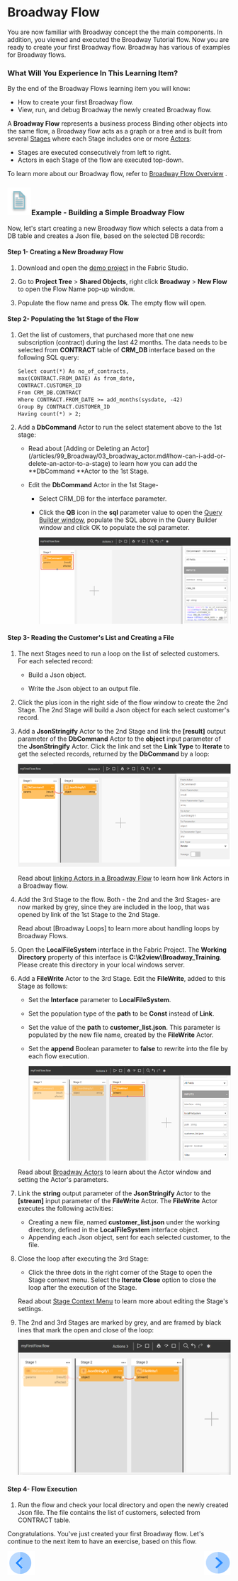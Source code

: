# ­­Broadway Flow 

You are now familiar with Broadway concept the the main components. In addition, you viewed and executed the Broadway Tutorial flow. Now you are ready to create your first Broadway flow. Broadway has various of examples for Broadway flows. 

### What Will You Experience In This Learning Item?

By the end of the Broadway Flows learning item you will know:

- How to create your first Broadway flow.
- View, run, and debug Broadway the newly created Broadway flow.

A **Broadway Flow** represents a business process Binding other objects into the same flow, a Broadway flow acts as a graph or a tree and is built from several [Stages](https://github.com/k2view-academy/K2View-Academy/blob/KB_DROP2_99_BROADWAY_Nataly/articles/99_Broadway/19_broadway_flow_stages.md) where each Stage includes one or more [Actors](https://github.com/k2view-academy/K2View-Academy/blob/KB_DROP2_99_BROADWAY_Nataly/articles/99_Broadway/03_broadway_actor.md):

- Stages are executed consecutively from left to right.
- Actors in each Stage of the flow are executed top-down.

To learn more about our Broadway flow, refer to [Broadway Flow Overview](/articles/99_Broadway/16_broadway_flow_overview.md) .

### ![](/academy/Training_Level_1/03_fabric_basic_LU/images/example.png)Example - Building a Simple Broadway Flow

Now, let's start creating a new Broadway flow which selects a data from a DB table and creates a Json file, based on the selected DB records:

#### Step 1- Creating a New Broadway Flow

1. Download and open the [demo project](/articles/demo_project) in the Fabric Studio. 

2. Go to **Project Tree** > **Shared Objects**, right click **Broadway** > **New Flow** to open the Flow Name pop-up window.

3. Populate the flow name and press **Ok**. The empty flow will open.

#### Step 2- Populating the 1st Stage of the Flow

1. Get the list of customers,  that purchased more that one new subscription (contract) during the last 42 months. The data needs to be selected from **CONTRACT** table of **CRM_DB** interface based on the following SQL query:

     ```
     Select count(*) As no_of_contracts,
     max(CONTRACT.FROM_DATE) As from_date,
     CONTRACT.CUSTOMER_ID
     From CRM_DB.CONTRACT
     Where CONTRACT.FROM_DATE >= add_months(sysdate, -42)
     Group By CONTRACT.CUSTOMER_ID
     Having count(*) > 2;
     ```

 2. Add a **DbCommand** Actor to run the select statement above to the 1st stage: 

       -  Read about [Adding or Deleting an Actor] (/articles/99_Broadway/03_broadway_actor.md#how-can-i-add-or-delete-an-actor-to-a-stage) to learn how you can add the **DbCommand **Actor to the 1st Stage.

       - Edit the **DbCommand** Actor in the 1st Stage-

         - Select CRM_DB for the interface parameter.

         - Click the **QB** icon in the **sql** parameter value to open the [Query Builder window](/articles/11_query_builder/02_query_builder_window.md), populate the SQL above in the Query Builder window and click OK to populate the sql parameter.

           ![DbCommand-Example](/academy/Training_Level_1/99_Broadway/images/MyFirstFlow_Example_Stage1.png)

#### Step 3- Reading the Customer's List and Creating a File
1. The next Stages need to run a loop on the list of selected customers. For each selected record: 

   - Build a Json object.

   - Write the Json object to an output file.

2. Click the plus icon in the right side of the flow window to create the 2nd Stage. The 2nd Stage will build a Json object for each select customer's record.

3. Add a **JsonStringify** Actor to the 2nd Stage and link the **[result]** output parameter of the **DbCommand** Actor  to the **object** input parameter of the **JsonStringify** Actor. Click the link and set the **Link Type** to **Iterate** to get the selected records, returned by the **DbCommand** by a loop:

   ![JsonStringify](/academy/Training_Level_1/99_Broadway/images/MyFirstFlow_Example_Stage2.png)

   Read about [linking Actors in a Broadway Flow](/articles/99_Broadway/20_broadway_flow_linking_actors.md) to learn how link Actors in a Broadway flow.

4. Add the 3rd Stage to the flow. Both - the 2nd and the 3rd Stages- are now marked by grey, since they are included in the loop, that was opened by link of the 1st Stage to the 2nd Stage. 

   Read about [Broadway Loops] to learn more about handling loops by Broadway Flows. 

5. Open the **LocalFileSystem** interface in the Fabric Project. The **Working Directory** property of this interface is **C:\k2view\Broadway_Training**. Please create this directory in your local windows server.

6. Add a **FileWrite** Actor to the 3rd Stage. Edit the **FileWrite**, added to this Stage as follows:

   - Set the **Interface** parameter to **LocalFileSystem**. 

   - Set the population type of the **path** to be **Const** instead of **Link**.

   - Set the value of the **path** to **customer_list.json**. This parameter is populated by the new file name, created by the **FileWrite** Actor.

   - Set the **append** Boolean parameter to **false** to rewrite into the file by each flow execution.

     ![FileWrite](/academy/Training_Level_1/99_Broadway/images/MyFirstFlow_Example_Stage3.png)

   Read about [Broadway Actors](/articles/99_Broadway/03_broadway_actor.md) to learn about the Actor window and setting the Actor's parameters. 

7. Link the **string** output parameter of the **JsonStringify** Actor to the **[stream]** input parameter of the **FileWrite** Actor. The **FileWrite** Actor executes the following activities:

   - Creating a new file, named **customer_list.json** under the working directory, defined in the **LocalFileSystem** interface object.
   - Appending each Json object, sent for each selected customer, to the file.

8. Close the loop after executing the 3rd Stage:

   - Click the three dots in the right corner of the Stage to open the Stage context menu. Select the **Iterate Close** option to close the loop after the execution of the Stage.

    Read about [Stage Context Menu](/articles/99_Broadway/18_broadway_flow_window.md#stage-context-menu)  to learn more about editing the Stage's settings.

9. The 2nd and 3rd Stages are marked by grey, and are framed by black lines that mark the open and close of the loop:

   ![image](/academy/Training_Level_1/99_Broadway/images/MyFirstFlow_Example_Stage3_close_loop.png)

#### Step 4- Flow Execution

1. Run the flow and check your local directory and open the newly created Json file. The file contains the list of customers, selected from CONTRACT table.



Congratulations. You've just created your first Broadway flow. Let's continue to the next item to have an exercise, based on this flow.

[![Previous](/articles/images/Previous.png)](/academy/Training_Level_1/99_Broadway/04_broadway_tutorials.md)[<img align="right" width="60" height="54" src="/articles/images/Next.png">](/academy/Training_Level_1/99_Broadway/04_broadway_flow_exercise.md)